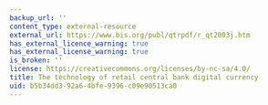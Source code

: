 ```yaml
---
backup_url: ''
content_type: external-resource
external_url: https://www.bis.org/publ/qtrpdf/r_qt2003j.htm
has_external_licence_warning: true
has_external_license_warning: true
is_broken: ''
license: https://creativecommons.org/licenses/by-nc-sa/4.0/
title: The technology of retail central bank digital currency
uid: b5b34dd3-92a6-4bfe-9396-c09e90513ca0
---
```

